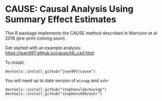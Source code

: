 CAUSE: Causal Analysis Using Summary Effect Estimates
======

This R package implements the CAUSE method described in Morrison et al 2018 (pre-print coming soon).

Get started with an example analysis: https://jean997.github.io/cause/ldl_cad.html


To install:
```{r}
devtools::install_github("jean997/cause")
```
 You will need up to date version of `mixsqp` and `ashr`
 
 
```{r, eval=FALSE}
devtools::install_github("stephenslab/mixsqp")
devtools::install_github("stephens999/ashr")
```
